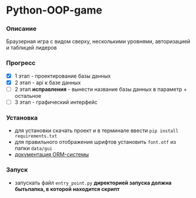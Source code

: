 # Python-OOP-game
### Описание
Браузерная игра с видом сверху, несколькими уровнями, авторизацией и таблицей лидеров

### Прогресс
- [x] 1 этап - проектирование базы данных
- [x] 2 этап - api к базе данных 
- [ ] 2 этап __исправления__ - вынести название базы данных в параметр + остальное
- [ ] 3 этап - графический интерфейс

### Установка
 - для установки скачать проект и в терминале ввести ``pip install requirements.txt``
 - для правильного отображения шрифтов установить ``font.otf`` из папки ``data/gui``
 - [документация ORM-системы](http://docs.peewee-orm.com/en/latest/index.html)

### Запуск
 - запускать файл ``entry_point.py``
 __директорией запуска должна бытьпапка, в которой находится скрипт__